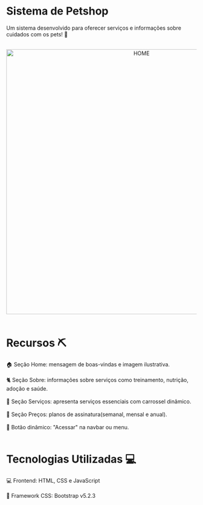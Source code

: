 # Sistema de Petshop

Um sistema desenvolvido para oferecer serviços e informações sobre cuidados com os pets! :sparkling_heart:
<br>
<br>

<div align="center">
<img src="https://github.com/user-attachments/assets/65b8f6bf-e63e-4318-8c46-6d93b5bd6bac" width="700px" alt="HOME" border="0" id="landing page">
</div>
<br>

# Recursos :pick:

:house: Seção Home: mensagem de boas-vindas e imagem ilustrativa.
<br>
<br>
:cat2: Seção Sobre: informações sobre serviços como treinamento, nutrição, adoção e saúde.
<br>
<br>
:dart: Seção Serviços: apresenta serviços essenciais com carrossel dinâmico.
<br>
<br>
:money_with_wings: Seção Preços: planos de assinatura(semanal, mensal e anual).
<br>
<br>
:round_pushpin: Botão dinâmico: "Acessar" na navbar ou menu.
<br>
<br>

# Tecnologias Utilizadas :computer:

:computer: Frontend: HTML, CSS e JavaScript
<br>
<br>
:abacus: Framework CSS: Bootstrap v5.2.3
 

